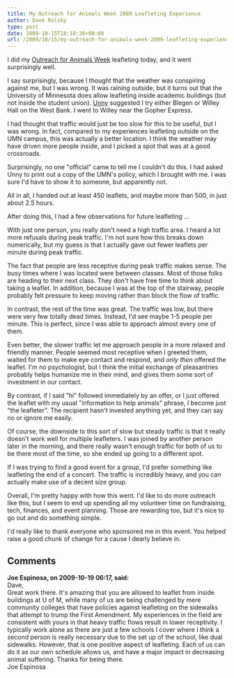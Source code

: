 ```yaml
---
title: My Outreach for Animals Week 2009 Leafleting Experience
author: Dave Rolsky
type: post
date: 2009-10-15T18:18:38+00:00
url: /2009/10/15/my-outreach-for-animals-week-2009-leafleting-experience/
---
```

I did my [Outreach for Animals Week][1] leafleting today, and it went surprisingly well.

I say surprisingly, because I thought that the weather was conspiring against me, but I was wrong. It was raining outside, but it turns out that the University of Minnesota does allow leafleting inside academic buildings (but not inside the student union). [Unny][2] suggested I try either Blegen or Willey Hall on the West Bank. I went to Willey near the Gopher Express.

I had thought that traffic would just be too slow for this to be useful, but I was wrong. In fact, compared to my experiences leafleting outside on the UMN campus, this was actually a better location. I think the weather may have driven more people inside, and I picked a spot that was at a good crossroads.

Surprisingly, no one "official" came to tell me I couldn't do this. I had asked Unny to print out a copy of the UMN's policy, which I brought with me. I was sure I'd have to show it to someone, but apparently not.

All in all, I handed out at least 450 leaflets, and maybe more than 500, in just about 2.5 hours.

After doing this, I had a few observations for future leafleting ...

With just one person, you really don't need a high traffic area. I heard a lot more refusals during peak traffic. I'm not sure how this breaks down numerically, but my guess is that I actually gave out fewer leaflets per minute during peak traffic.

The fact that people are less receptive during peak traffic makes sense. The busy times where I was located were between classes. Most of those folks are heading to their next class. They don't have free time to think about taking a leaflet. In addition, because I was at the top of the stairway, people probably felt pressure to keep moving rather than block the flow of traffic.

In contrast, the rest of the time was great. The traffic was low, but there were very few totally dead times. Instead, I'd see maybe 1-5 people per minute. This is perfect, since I was able to approach almost every one of them.

Even better, the slower traffic let me approach people in a more relaxed and friendly manner. People seemed most receptive when I greeted them, waited for them to make eye contact and respond, and _only then_ offered the leaflet. I'm no psychologist, but I think the initial exchange of pleasantries probably helps humanize me in their mind, and gives them some sort of investment in our contact.

By contrast, if I said "hi" followed immediately by an offer, or I just offered the leaflet with my usual "information to help animals" phrase, I become just "the leafleter". The recipient hasn't invested anything yet, and they can say no or ignore me easily.

Of course, the downside to this sort of slow but steady traffic is that it really doesn't work well for multiple leafleters. I was joined by another person later in the morning, and there really wasn't enough traffic for both of us to be there most of the time, so she ended up going to a different spot.

If I was trying to find a good event for a group, I'd prefer something like leafleting the end of a concert. The traffic is incredibly heavy, and you can actually make use of a decent size group.

Overall, I'm pretty happy with how this went. I'd like to do more outreach like this, but I seem to end up spending all my volunteer time on fundraising, tech, finances, and event planning. Those are rewarding too, but it's nice to go out and do something simple.

I'd really like to thank everyone who sponsored me in this event. You helped raise a good chunk of change for a cause I dearly believe in.

 [1]: http://www.firstgiving.com/caa
 [2]: http://www.exploreveg.org/do/board.html

## Comments

**Joe Espinosa, on 2009-10-19 06:17, said:**  
Dave,  
Great work there. It's amazing that you are allowed to leaflet from inside buildings at U of M, while many of us are being challenged by mere community colleges that have policies against leafleting on the sidewalks that attempt to trump the First Amendment. My experiences in the field are consistent with yours in that heavy traffic flows result in lower receptivity. I typically work alone as there are just a few schools I cover where I think a second person is really necessary due to the set up of the school, like dual sidewalks. However, that is one positive aspect of leafleting. Each of us can do it as our own schedule allows us, and have a major impact in decreasing animal suffering. Thanks for being there.  
Joe Espinosa
